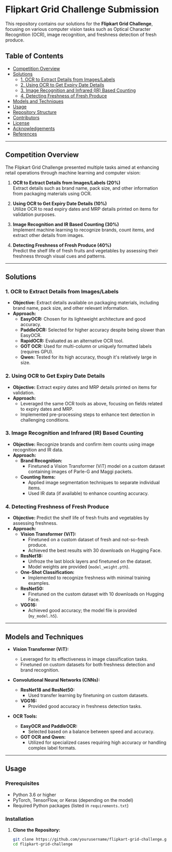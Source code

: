 # Flipkart Grid Challenge Submission

This repository contains our solutions for the **Flipkart Grid Challenge**, focusing on various computer vision tasks such as Optical Character Recognition (OCR), image recognition, and freshness detection of fresh produce.

## Table of Contents

- [Competition Overview](#competition-overview)
- [Solutions](#solutions)
  - [1. OCR to Extract Details from Images/Labels](#1-ocr-to-extract-details-from-imageslabels)
  - [2. Using OCR to Get Expiry Date Details](#2-using-ocr-to-get-expiry-date-details)
  - [3. Image Recognition and Infrared (IR) Based Counting](#3-image-recognition-and-infrared-ir-based-counting)
  - [4. Detecting Freshness of Fresh Produce](#4-detecting-freshness-of-fresh-produce)
- [Models and Techniques](#models-and-techniques)
- [Usage](#usage)
- [Repository Structure](#repository-structure)
- [Contributors](#contributors)
- [License](#license)
- [Acknowledgements](#acknowledgements)
- [References](#references)

---

## Competition Overview

The Flipkart Grid Challenge presented multiple tasks aimed at enhancing retail operations through machine learning and computer vision:

1. **OCR to Extract Details from Images/Labels (20%)**  
   Extract details such as brand name, pack size, and other information from packaging materials using OCR.

2. **Using OCR to Get Expiry Date Details (10%)**  
   Utilize OCR to read expiry dates and MRP details printed on items for validation purposes.

3. **Image Recognition and IR Based Counting (30%)**  
   Implement machine learning to recognize brands, count items, and extract other details from images.

4. **Detecting Freshness of Fresh Produce (40%)**  
   Predict the shelf life of fresh fruits and vegetables by assessing their freshness through visual cues and patterns.

---

## Solutions

### 1. OCR to Extract Details from Images/Labels

- **Objective:** Extract details available on packaging materials, including brand name, pack size, and other relevant information.
- **Approach:**
  - **EasyOCR:** Chosen for its lightweight architecture and good accuracy.
  - **PaddleOCR:** Selected for higher accuracy despite being slower than EasyOCR.
  - **RapidOCR:** Evaluated as an alternative OCR tool.
  - **GOT OCR:** Used for multi-column or uniquely formatted labels (requires GPU).
  - **Qwen:** Tested for its high accuracy, though it's relatively large in size.

### 2. Using OCR to Get Expiry Date Details

- **Objective:** Extract expiry dates and MRP details printed on items for validation.
- **Approach:**
  - Leveraged the same OCR tools as above, focusing on fields related to expiry dates and MRP.
  - Implemented pre-processing steps to enhance text detection in challenging conditions.

### 3. Image Recognition and Infrared (IR) Based Counting

- **Objective:** Recognize brands and confirm item counts using image recognition and IR data.
- **Approach:**
  - **Brand Recognition:**
    - Finetuned a Vision Transformer (ViT) model on a custom dataset containing images of Parle-G and Maggi packets.
  - **Counting Items:**
    - Applied image segmentation techniques to separate individual items.
    - Used IR data (if available) to enhance counting accuracy.

### 4. Detecting Freshness of Fresh Produce

- **Objective:** Predict the shelf life of fresh fruits and vegetables by assessing freshness.
- **Approach:**
  - **Vision Transformer (ViT):**
    - Finetuned on a custom dataset of fresh and not-so-fresh produce.
    - Achieved the best results with 30 downloads on Hugging Face.
  - **ResNet18:**
    - Unfroze the last block layers and finetuned on the dataset.
    - Model weights are provided (`model_weight.pth`).
  - **One-Shot Classification:**
    - Implemented to recognize freshness with minimal training examples.
  - **ResNet50:**
    - Finetuned on the custom dataset with 10 downloads on Hugging Face.
  - **VGG16:**
    - Achieved good accuracy; the model file is provided (`my_model.h5`).

---

## Models and Techniques

- **Vision Transformer (ViT):**
  - Leveraged for its effectiveness in image classification tasks.
  - Finetuned on custom datasets for both freshness detection and brand recognition.

- **Convolutional Neural Networks (CNNs):**
  - **ResNet18 and ResNet50:**
    - Used transfer learning by finetuning on custom datasets.
  - **VGG16:**
    - Provided good accuracy in freshness detection tasks.

- **OCR Tools:**
  - **EasyOCR and PaddleOCR:**
    - Selected based on a balance between speed and accuracy.
  - **GOT OCR and Qwen:**
    - Utilized for specialized cases requiring high accuracy or handling complex label formats.

---

## Usage

### Prerequisites

- Python 3.6 or higher
- PyTorch, TensorFlow, or Keras (depending on the model)
- Required Python packages (listed in `requirements.txt`)

### Installation

1. **Clone the Repository:**

   ```bash
   git clone https://github.com/yourusername/flipkart-grid-challenge.git
   cd flipkart-grid-challenge
